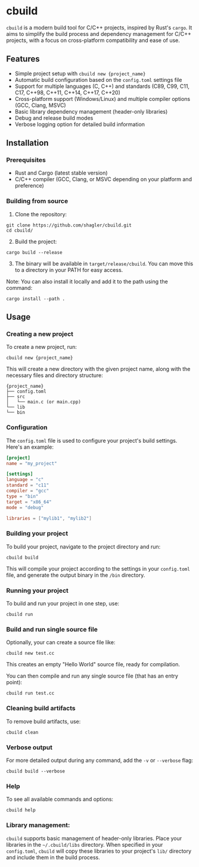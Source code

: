 # cbuild
`cbuild` is a modern build tool for C/C++ projects, inspired by Rust's `cargo`. It aims to simplify the build process and dependency management for C/C++ projects, with a focus on cross-platform compatibility and ease of use.

## Features
- Simple project setup with `cbuild new {project_name}`
- Automatic build configuration based on the `config.toml` settings file
- Support for multiple languages (C, C++) and standards (C89, C99, C11, C17, C++98, C++11, C++14, C++17, C++20) 
- Cross-platform support (Windows/Linux) and multiple compiler options (GCC, Clang, MSVC)
- Basic library dependency management (header-only libraries)
- Debug and release build modes
- Verbose logging option for detailed build information

## Installation

### Prerequisites

- Rust and Cargo (latest stable version)
- C/C++ compiler (GCC, Clang, or MSVC depending on your platform and preference)

### Building from source

1. Clone the repository:
```
git clone https://github.com/shagler/cbuild.git
cd cbuild/
```

2. Build the project:
```
cargo build --release
```

3. The binary will be available in `target/release/cbuild`. You can move this to a directory in your PATH for easy access.

Note: You can also install it locally and add it to the path using the command:
```
cargo install --path .
```

## Usage

### Creating a new project

To create a new project, run:
```
cbuild new {project_name}
```

This will create a new directory with the given project name, along with the necessary files and directory structure:
```
{project_name}
├── config.toml
├── src
│   └── main.c (or main.cpp)
└── lib
└── bin
```

### Configuration

The `config.toml` file is used to configure your project's build settings. Here's an example:
```toml
[project]
name = "my_project"

[settings]
language = "c"
standard = "c11"
compiler = "gcc"
type = "bin"
target = "x86_64"
mode = "debug"

libraries = ["mylib1", "mylib2"]
```

### Building your project

To build your project, navigate to the project directory and run:
```
cbuild build
```

This will compile your project according to the settings in your `config.toml` file, and generate the output binary in the `/bin` directory.

### Running your project

To build and run your project in one step, use:
```
cbuild run
```

### Build and run single source file

Optionally, your can create a source file like:
```
cbuild new test.cc
```

This creates an empty "Hello World" source file, ready for compilation.

You can then compile and run any single source file (that has an entry point):
```
cbuild run test.cc
```

### Cleaning build artifacts

To remove build artifacts, use:
```
cbuild clean
```

### Verbose output

For more detailed output during any command, add the `-v` or `--verbose` flag:
```
cbuild build --verbose
```

### Help

To see all available commands and options:
```
cbuild help
```

### Library management:

`cbuild` supports basic management of header-only libraries. Place your libraries in the `~/.cbuild/libs` directory. When specified in your `config.toml`, `cbuild` will copy these libraries to your project's `lib/` directory and include them in the build process.
